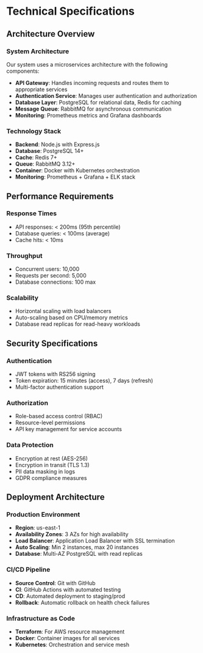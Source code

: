 # Technical Specifications

## Architecture Overview

### System Architecture
Our system uses a microservices architecture with the following components:

- **API Gateway**: Handles incoming requests and routes them to appropriate services
- **Authentication Service**: Manages user authentication and authorization
- **Database Layer**: PostgreSQL for relational data, Redis for caching
- **Message Queue**: RabbitMQ for asynchronous communication
- **Monitoring**: Prometheus metrics and Grafana dashboards

### Technology Stack
- **Backend**: Node.js with Express.js
- **Database**: PostgreSQL 14+
- **Cache**: Redis 7+
- **Queue**: RabbitMQ 3.12+
- **Container**: Docker with Kubernetes orchestration
- **Monitoring**: Prometheus + Grafana + ELK stack

## Performance Requirements

### Response Times
- API responses: < 200ms (95th percentile)
- Database queries: < 100ms (average)
- Cache hits: < 10ms

### Throughput
- Concurrent users: 10,000
- Requests per second: 5,000
- Database connections: 100 max

### Scalability
- Horizontal scaling with load balancers
- Auto-scaling based on CPU/memory metrics
- Database read replicas for read-heavy workloads

## Security Specifications

### Authentication
- JWT tokens with RS256 signing
- Token expiration: 15 minutes (access), 7 days (refresh)
- Multi-factor authentication support

### Authorization
- Role-based access control (RBAC)
- Resource-level permissions
- API key management for service accounts

### Data Protection
- Encryption at rest (AES-256)
- Encryption in transit (TLS 1.3)
- PII data masking in logs
- GDPR compliance measures

## Deployment Architecture

### Production Environment
- **Region**: us-east-1
- **Availability Zones**: 3 AZs for high availability
- **Load Balancer**: Application Load Balancer with SSL termination
- **Auto Scaling**: Min 2 instances, max 20 instances
- **Database**: Multi-AZ PostgreSQL with read replicas

### CI/CD Pipeline
- **Source Control**: Git with GitHub
- **CI**: GitHub Actions with automated testing
- **CD**: Automated deployment to staging/prod
- **Rollback**: Automatic rollback on health check failures

### Infrastructure as Code
- **Terraform**: For AWS resource management
- **Docker**: Container images for all services
- **Kubernetes**: Orchestration and service mesh